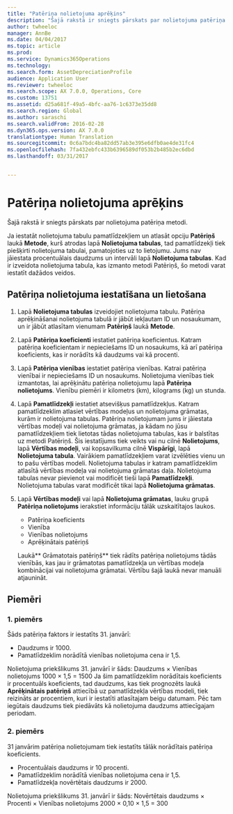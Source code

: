 ```yaml
---
title: "Patēriņa nolietojuma aprēķins"
description: "Šajā rakstā ir sniegts pārskats par nolietojuma patēriņa metodi."
author: twheeloc
manager: AnnBe
ms.date: 04/04/2017
ms.topic: article
ms.prod: 
ms.service: Dynamics365Operations
ms.technology: 
ms.search.form: AssetDepreciationProfile
audience: Application User
ms.reviewer: twheeloc
ms.search.scope: AX 7.0.0, Operations, Core
ms.custom: 13751
ms.assetid: d25a681f-49a5-4bfc-aa76-1c6373e35dd8
ms.search.region: Global
ms.author: saraschi
ms.search.validFrom: 2016-02-28
ms.dyn365.ops.version: AX 7.0.0
translationtype: Human Translation
ms.sourcegitcommit: 0c6a7bdc4ba82dd57ab3e395e6dfb0ae4de31fc4
ms.openlocfilehash: 7fa432ebfc433b6396589df053b2b485b2ec6dbd
ms.lasthandoff: 03/31/2017


---
```


# <a name="consumption-depreciation"></a>Patēriņa nolietojuma aprēķins

Šajā rakstā ir sniegts pārskats par nolietojuma patēriņa metodi.

Ja iestatāt nolietojuma tabulu pamatlīdzekļiem un atlasāt opciju **Patēriņš** laukā **Metode**, kurš atrodas lapā **Nolietojuma tabulas**, tad pamatlīdzekļi tiek piešķirti nolietojuma tabulai, pamatojoties uz to lietojumu. Jums nav jāiestata procentuālais daudzums un intervāli lapā **Nolietojuma tabulas**. Kad ir izveidota nolietojuma tabula, kas izmanto metodi Patēriņš, šo metodi varat iestatīt dažādos veidos.

## <a name="set-up-and-use-consumption-depreciation"></a>Patēriņa nolietojuma iestatīšana un lietošana
1.  Lapā **Nolietojuma tabulas** izveidojiet nolietojuma tabulu. Patēriņa aprēķināšanai nolietojuma tabulā ir jābūt iekļautam ID un nosaukumam, un ir jābūt atlasītam vienumam **Patēriņš** laukā **Metode**.
2.  Lapā **Patēriņa koeficienti** iestatiet patēriņa koeficientus. Katram patēriņa koeficientam ir nepieciešams ID un nosaukums, kā arī patēriņa koeficients, kas ir norādīts kā daudzums vai kā procenti.
3.  Lapā **Patēriņa vienības** iestatiet patēriņa vienības. Katrai patēriņa vienībai ir nepieciešams ID un nosaukums. Nolietojuma vienības tiek izmantotas, lai aprēķinātu patēriņa nolietojumu lapā **Patēriņa nolietojums**. Vienību piemēri ir kilometrs (km), kilograms (kg) un stunda.
4.  Lapā **Pamatlīdzekļi** iestatiet atsevišķus pamatlīdzekļus. Katram pamatlīdzeklim atlasiet vērtības modeļus un nolietojuma grāmatas, kurām ir nolietojuma tabulas. Patēriņa nolietojumam jums ir jāiestata vērtības modeļi vai nolietojuma grāmatas, ja kādam no jūsu pamatlīdzekļiem tiek lietotas tādas nolietojuma tabulas, kas ir balstītas uz metodi Patēriņš. Šis iestatījums tiek veikts vai nu cilnē **Nolietojums**, lapā **Vērtības modeļi**, vai kopsavilkuma cilnē **Vispārīgi**, lapā **Nolietojuma tabula**. Vairākiem pamatlīdzekļiem varat izvēlēties vienu un to pašu vērtības modeli. Nolietojuma tabulas ir katram pamatlīdzeklim atlasītā vērtības modeļa vai nolietojuma grāmatas daļa. Nolietojuma tabulas nevar pievienot vai modificēt tieši lapā **Pamatlīdzekļi**. Nolietojuma tabulas varat modificēt tikai lapā **Nolietojuma grāmatas**.
5.  Lapā **Vērtības modeļi** vai lapā **Nolietojuma grāmatas**, lauku grupā **Patēriņa nolietojums** ierakstiet informāciju tālāk uzskaitītajos laukos.
    -   Patēriņa koeficients
    -   Vienība
    -   Vienības nolietojums
    -   Aprēķinātais patēriņš

    Laukā** Grāmatotais patēriņš** tiek rādīts patēriņa nolietojums tādās vienībās, kas jau ir grāmatotas pamatlīdzekļa un vērtības modeļa kombinācijai vai nolietojuma grāmatai. Vērtību šajā laukā nevar manuāli atjaunināt.

## <a name="examples"></a>Piemēri
### <a name="example-1"></a>1. piemērs

Šāds patēriņa faktors ir iestatīts 31. janvārī:

-   Daudzums ir 1000.
-   Pamatlīdzeklim norādītā vienības nolietojuma cena ir 1,5.

Nolietojuma priekšlikums 31. janvārī ir šāds: Daudzums × Vienības nolietojums 1000 × 1,5 = 1500 Ja šim pamatlīdzeklim norādītais koeficients ir procentuāls koeficients, tad daudzums, kas tiek prognozēts laukā **Aprēķinātais patēriņš** attiecībā uz pamatlīdzekļa vērtības modeli, tiek reizināts ar procentiem, kuri ir iestatīti atlasītajam beigu datumam. Pēc tam iegūtais daudzums tiek piedāvāts kā nolietojuma daudzums attiecīgajam periodam.

### <a name="example-2"></a>2. piemērs

31 janvārim patēriņa nolietojumam tiek iestatīts tālāk norādītais patēriņa koeficients.

-   Procentuālais daudzums ir 10 procenti.
-   Pamatlīdzeklim norādītā vienības nolietojuma cena ir 1,5.
-   Pamatlīdzekļa novērtētais daudzums ir 2000.

Nolietojuma priekšlikums 31. janvārī ir šāds: Novērtētais daudzums × Procenti × Vienības nolietojums 2000 × 0,10 × 1,5 = 300


